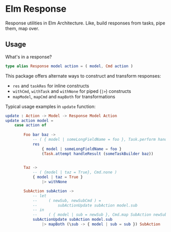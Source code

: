 # Elm Response

Response utilities in Elm Architecture. Like, build responses from tasks, pipe them, map over.


## Usage

What's in a response?

```elm
type alias Response model action = ( model, Cmd action )
```

This package offers alternate ways to construct and transform responses:

* `res` and `taskRes` for inline constructs
* `withCmd`, `withTask` and `withNone` for piped (`|>`) constructs
* `mapModel`, `mapCmd` and `mapBoth` for transformations

Typical usage examples in `update` function:

```elm
update : Action -> Model -> Response Model Action
update action model =
    case action of
    
        Foo bar baz ->
            -- ( { model | someLongFieldName = foo }, Task.perform handleResult (someTaskBuilder baz) )
            res 
                { model | someLongFieldName = foo }
                (Task.attempt handleResult (someTaskBuilder baz))
                

        Taz ->
            -- ( {model | taz = True}, Cmd.none )
            { model | taz = True }
                |> withNone

        SubAction subAction ->
            -- let 
            --     ( newSub, newSubCmd ) =
            --         subActionUpdate subAction model.sub
            -- in 
            --     ( { model | sub = newSub }, Cmd.map SubAction newSubCmd )
            subActionUpdate subAction model.sub
                |> mapBoth (\sub -> { model | sub = sub }) SubAction
```
